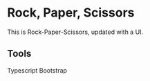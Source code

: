# Rock, Paper, Scissors

This is Rock-Paper-Scissors, updated with a UI. 

## Tools

Typescript
Bootstrap
